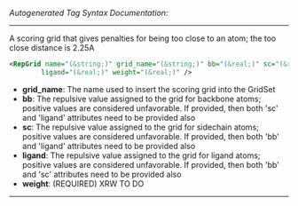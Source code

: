 <!-- THIS IS AN AUTOGENERATED FILE: Don't edit it directly, instead change the schema definition in the code itself. -->

_Autogenerated Tag Syntax Documentation:_

---
A scoring grid that gives penalties for being too close to an atom; the too close distance is 2.25A

```xml
<RepGrid name="(&string;)" grid_name="(&string;)" bb="(&real;)" sc="(&real;)"
        ligand="(&real;)" weight="(&real;)" />
```

-   **grid_name**: The name used to insert the scoring grid into the GridSet
-   **bb**: The repulsive value assigned to the grid for backbone atoms; positive values are considered unfavorable. If provided, then both 'sc' and 'ligand' attributes need to be provided also
-   **sc**: The repulsive value assigned to the grid for sidechain atoms; positive values are considered unfavorable. If provided, then both 'bb' and 'ligand' attributes need to be provided also
-   **ligand**: The repulsive value assigned to the grid for ligand atoms; positive values are considered unfavorable. If provided, then both 'bb' and 'sc' attributes need to be provided also
-   **weight**: (REQUIRED) XRW TO DO

---
